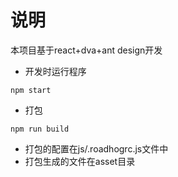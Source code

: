 # 说明
本项目基于react+dva+ant design开发

- 开发时运行程序
```
npm start
```

- 打包
```
npm run build
```

- 打包的配置在js/.roadhogrc.js文件中
- 打包生成的文件在asset目录